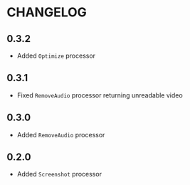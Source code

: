 # CHANGELOG

## 0.3.2

* Added `Optimize` processor

## 0.3.1

* Fixed `RemoveAudio` processor returning unreadable video

## 0.3.0

* Added `RemoveAudio` processor

## 0.2.0

* Added `Screenshot` processor
